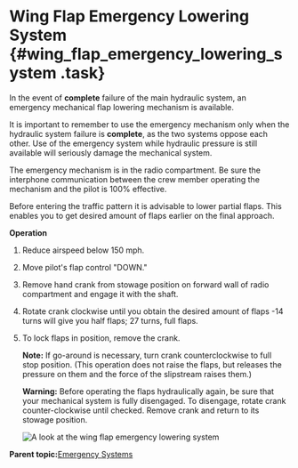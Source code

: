 # Wing Flap Emergency Lowering System {#wing_flap_emergency_lowering_system .task}

In the event of **complete** failure of the main hydraulic system, an emergency mechanical flap lowering mechanism is available.

It is important to remember to use the emergency mechanism only when the hydraulic system failure is **complete**, as the two systems oppose each other. Use of the emergency system while hydraulic pressure is still available will seriously damage the mechanical system.

The emergency mechanism is in the radio compartment. Be sure the interphone communication between the crew member operating the mechanism and the pilot is 100% effective.

Before entering the traffic pattern it is advisable to lower partial flaps. This enables you to get desired amount of flaps earlier on the final approach.

**Operation**

1.  Reduce airspeed below 150 mph.

2.  Move pilot's flap control "DOWN."

3.  Remove hand crank from stowage position on forward wall of radio compartment and engage it with the shaft.

4.  Rotate crank clockwise until you obtain the desired amount of flaps -14 turns will give you half flaps; 27 turns, full flaps.

5.  To lock flaps in position, remove the crank.

    **Note:** If go-around is necessary, turn crank counterclockwise to full stop position. \(This operation does not raise the flaps, but releases the pressure on them and the force of the slipstream raises them.\)

    **Warning:** Before operating the flaps hydraulically again, be sure that your mechanical system is fully disengaged. To disengage, rotate crank counter-clockwise until checked. Remove crank and return to its stowage position.

    ![A look at the wing flap emergency lowering system](../images/emerg_flap_lower.png "Wing flap emergency lowering system")


**Parent topic:**[Emergency Systems](../topics/emergency_systems.md)

